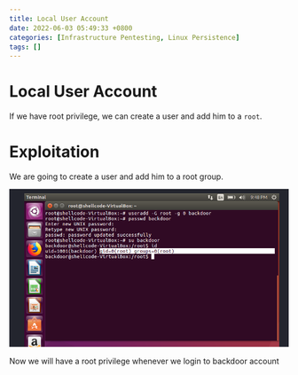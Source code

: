 ```yaml
---
title: Local User Account
date: 2022-06-03 05:49:33 +0800
categories: [Infrastructure Pentesting, Linux Persistence]
tags: []  
---
```


# Local User Account

If we have root privilege, we can create a user and add him to a `root`.

# Exploitation

We are going to create a user and add him to a root group. 

![linpriv](https://raw.githubusercontent.com/cyberkhalid/cyberkhalid.github.io/main/assets/img/ipentest/puser.png)

Now we will have a root privilege whenever we login to backdoor account

